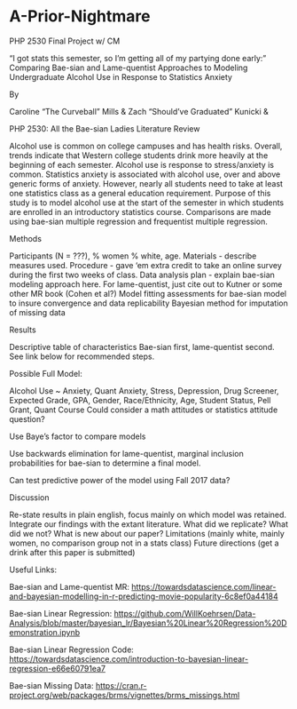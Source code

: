 # A-Prior-Nightmare
PHP 2530 Final Project w/ CM

“I got stats this semester, so I’m getting all of my partying done early:” Comparing Bae-sian and Lame-quentist Approaches to Modeling Undergraduate Alcohol Use in Response to Statistics Anxiety

By

Caroline “The Curveball” Mills
&
Zach “Should’ve Graduated” Kunicki
&


PHP 2530: All the Bae-sian Ladies
Literature Review

Alcohol use is common on college campuses and has health risks.
Overall, trends indicate that Western college  students drink more heavily at the beginning of each semester. 
Alcohol use is response to stress/anxiety is common.
Statistics anxiety is associated with alcohol use, over and above generic forms of anxiety. However, nearly all students need to take at least one statistics class as a general education requirement.
Purpose of this study is to model alcohol use at the start of the semester in which students are enrolled in an introductory statistics course. Comparisons are made using bae-sian multiple regression and frequentist multiple regression.

Methods

Participants (N = ???), % women % white, age. 
Materials - describe measures used.
Procedure - gave ‘em extra credit to take an online survey during the first two weeks of class.
Data analysis plan - explain bae-sian modeling approach here. For lame-quentist, just cite out to Kutner or some other MR book (Cohen et al?)
Model fitting assessments for bae-sian model to insure convergence and data replicability
Bayesian method for imputation of missing data 
 
Results

Descriptive table of characteristics 
Bae-sian first, lame-quentist second. See link below for recommended steps.

Possible Full Model:

Alcohol Use ~ Anxiety, Quant Anxiety, Stress, Depression, Drug Screener, Expected Grade, GPA, Gender, Race/Ethnicity, Age, Student Status, Pell Grant, Quant Course
Could consider a math attitudes or statistics attitude question? 

Use Baye’s factor to compare models 

Use backwards elimination for lame-quentist, marginal inclusion probabilities for bae-sian to determine a final model.

Can test predictive power of the model using Fall 2017 data?


Discussion

Re-state results in plain english, focus mainly on which model was retained.
Integrate our findings with the extant literature. What did we replicate? What did we not? What is new about our paper? 
Limitations (mainly white, mainly women, no comparison group not in a stats class)
Future directions (get a drink after this paper is submitted)

Useful Links: 

Bae-sian and Lame-quentist MR:
https://towardsdatascience.com/linear-and-bayesian-modelling-in-r-predicting-movie-popularity-6c8ef0a44184

Bae-sian Linear Regression:
https://github.com/WillKoehrsen/Data-Analysis/blob/master/bayesian_lr/Bayesian%20Linear%20Regression%20Demonstration.ipynb

Bae-sian Linear Regression Code:
https://towardsdatascience.com/introduction-to-bayesian-linear-regression-e66e60791ea7

Bae-sian Missing Data: https://cran.r-project.org/web/packages/brms/vignettes/brms_missings.html

